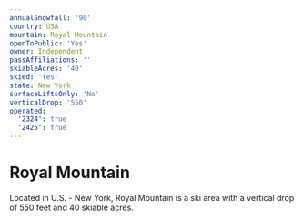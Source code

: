 ```yaml
---
annualSnowfall: '90'
country: USA
mountain: Royal Mountain
openToPublic: 'Yes'
owner: Independent
passAffiliations: ''
skiableAcres: '40'
skied: 'Yes'
state: New York
surfaceLiftsOnly: 'No'
verticalDrop: '550'
operated:
  '2324': true
  '2425': true
---
```



# Royal Mountain

Located in U.S. - New York, Royal Mountain is a ski area with a vertical drop of 550 feet and 40 skiable acres.
